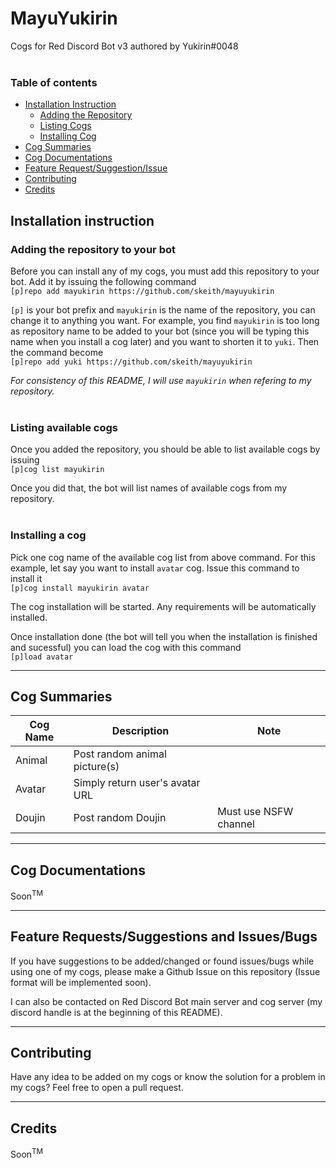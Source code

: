 # MayuYukirin
Cogs for Red Discord Bot v3 authored by Yukirin#0048  
&nbsp;  

### Table of contents
* [Installation Instruction](#installation-instruction)  
    * [Adding the Repository](#adding-the-repository-to-your-bot)  
    * [Listing Cogs](#listing-available-cogs)  
    * [Installing Cog](#installing-a-cog)  
* [Cog Summaries](#cog-summaries)  
* [Cog Documentations](#cog-documentations)
* [Feature Request/Suggestion/Issue](#feature-requestssuggestions-and-issuesbugs)  
* [Contributing](#contributing)  
* [Credits](#credits)


## Installation instruction
### Adding the repository to your bot
Before you can install any of my cogs, you must add this repository to your bot. Add it by issuing the following command  
`[p]repo add mayukirin https://github.com/skeith/mayuyukirin`

`[p]` is your bot prefix and `mayukirin` is the name of the repository, you can change it to anything you want. For example, you find `mayukirin` is too long as repository name to be added to your bot (since you will be typing this name when you install a cog later) and you want to shorten it to `yuki`. Then the command become  
`[p]repo add yuki https://github.com/skeith/mayuyukirin`

*For consistency of this README, I will use `mayukirin` when refering to my repository.*  
&nbsp;

### Listing available cogs
Once you added the repository, you should be able to list available cogs by issuing  
`[p]cog list mayukirin`

Once you did that, the bot will list names of available cogs from my repository.  
&nbsp;

### Installing a cog
Pick one cog name of the available cog list from above command. For this example, let say you want to install `avatar` cog. Issue this command to install it  
`[p]cog install mayukirin avatar`  

The cog installation will be started. Any requirements will be automatically installed.

Once installation done (the bot will tell you when the installation is finished and sucessful) you can load the cog with this command  
`[p]load avatar`  
****

## Cog Summaries

| Cog Name | Description | Note |
| -------- | ----------- | ---- |
| Animal | Post random animal picture(s) | |
| Avatar | Simply return user's avatar URL | |
| Doujin | Post random Doujin | Must use NSFW channel |
****

## Cog Documentations

Soon<sup>TM</sup>
****

## Feature Requests/Suggestions and Issues/Bugs

If you have suggestions to be added/changed or found issues/bugs while using one of my cogs, please make a Github Issue on this repository (Issue format will be implemented soon).

I can also be contacted on Red Discord Bot main server and cog server (my discord handle is at the beginning of this README).
****


## Contributing

Have any idea to be added on my cogs or know the solution for a problem in my cogs? Feel free to open a pull request.
****


## Credits

Soon<sup>TM</sup>